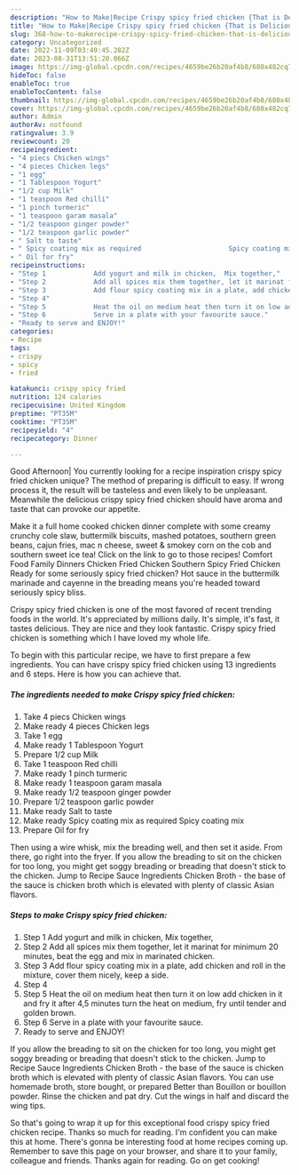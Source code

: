 ```yaml
---
description: "How to Make|Recipe Crispy spicy fried chicken {That is Delicious"
title: "How to Make|Recipe Crispy spicy fried chicken {That is Delicious"
slug: 368-how-to-makerecipe-crispy-spicy-fried-chicken-that-is-delicious
category: Uncategorized
date: 2022-11-09T03:49:45.282Z
date: 2023-08-31T13:51:20.066Z
image: https://img-global.cpcdn.com/recipes/4659be26b20af4b8/680x482cq70/crispy-spicy-fried-chicken-recipe-main-photo.jpg
hideToc: false
enableToc: true
enableTocContent: false
thumbnail: https://img-global.cpcdn.com/recipes/4659be26b20af4b8/680x482cq70/crispy-spicy-fried-chicken-recipe-main-photo.jpg
cover: https://img-global.cpcdn.com/recipes/4659be26b20af4b8/680x482cq70/crispy-spicy-fried-chicken-recipe-main-photo.jpg
author: Admin
authorAv: notfound
ratingvalue: 3.9
reviewcount: 20
recipeingredient:
- "4 piecs Chicken wings"
- "4 pieces Chicken legs"
- "1 egg"
- "1 Tablespoon Yogurt"
- "1/2 cup Milk"
- "1 teaspoon Red chilli"
- "1 pinch turmeric"
- "1 teaspoon garam masala"
- "1/2 teaspoon ginger powder"
- "1/2 teaspoon garlic powder"
- " Salt to taste"
- " Spicy coating mix as required                      Spicy coating mix"
- " Oil for fry"
recipeinstructions:
- "Step 1            Add yogurt and milk in chicken,  Mix together,"
- "Step 2            Add all spices mix them together, let it marinat for minimum 20 minutes, beat the egg and mix in marinated chicken."
- "Step 3            Add flour spicy coating mix in a plate, add chicken and roll in the mixture, cover them nicely, keep a side."
- "Step 4"
- "Step 5            Heat the oil on medium heat then turn it on low add chicken in it and fry it after 4,5 minutes turn the heat on medium, fry until tender and golden brown."
- "Step 6            Serve in a plate with your favourite sauce."
- "Ready to serve and ENJOY!"
categories:
- Recipe
tags:
- crispy
- spicy
- fried

katakunci: crispy spicy fried 
nutrition: 124 calories
recipecuisine: United Kingdom
preptime: "PT35M"
cooktime: "PT35M"
recipeyield: "4"
recipecategory: Dinner

---
```



Good Afternoon| You currently looking for a recipe inspiration crispy spicy fried chicken unique? The method of preparing is difficult to easy. If wrong process it, the result will be tasteless and even likely to be unpleasant. Meanwhile the delicious crispy spicy fried chicken should have aroma and taste that can provoke our appetite.





Make it a full home cooked chicken dinner complete with some creamy crunchy cole slaw, buttermilk biscuits, mashed potatoes, southern green beans, cajun fries, mac n cheese, sweet &amp; smokey corn on the cob and southern sweet ice tea! Click on the link to go to those recipes! Comfort Food Family Dinners Chicken Fried Chicken Southern Spicy Fried Chicken Ready for some seriously spicy fried chicken? Hot sauce in the buttermilk marinade and cayenne in the breading means you&#39;re headed toward seriously spicy bliss.

Crispy spicy fried chicken is one of the most favored of recent trending foods in the world. It's appreciated by millions daily. It's simple, it's fast, it tastes delicious. They are nice and they look fantastic. Crispy spicy fried chicken is something which I have loved my whole life.


To begin with this particular recipe, we have to first prepare a few ingredients. You can have crispy spicy fried chicken using 13 ingredients and 6 steps. Here is how you can achieve that.

<!--inarticleads1-->

##### The ingredients needed to make Crispy spicy fried chicken:

1. Take 4 piecs Chicken wings
1. Make ready 4 pieces Chicken legs
1. Take 1 egg
1. Make ready 1 Tablespoon Yogurt
1. Prepare 1/2 cup Milk
1. Take 1 teaspoon Red chilli
1. Make ready 1 pinch turmeric
1. Make ready 1 teaspoon garam masala
1. Make ready 1/2 teaspoon ginger powder
1. Prepare 1/2 teaspoon garlic powder
1. Make ready  Salt to taste
1. Make ready  Spicy coating mix as required                      Spicy coating mix
1. Prepare  Oil for fry


Then using a wire whisk, mix the breading well, and then set it aside. From there, go right into the fryer. If you allow the breading to sit on the chicken for too long, you might get soggy breading or breading that doesn&#39;t stick to the chicken. Jump to Recipe Sauce Ingredients Chicken Broth - the base of the sauce is chicken broth which is elevated with plenty of classic Asian flavors. 

<!--inarticleads2-->

##### Steps to make Crispy spicy fried chicken:

1. Step 1            Add yogurt and milk in chicken,  Mix together,
1. Step 2            Add all spices mix them together, let it marinat for minimum 20 minutes, beat the egg and mix in marinated chicken.
1. Step 3            Add flour spicy coating mix in a plate, add chicken and roll in the mixture, cover them nicely, keep a side.
1. Step 4
1. Step 5            Heat the oil on medium heat then turn it on low add chicken in it and fry it after 4,5 minutes turn the heat on medium, fry until tender and golden brown.
1. Step 6            Serve in a plate with your favourite sauce.
1. Ready to serve and ENJOY!

If you allow the breading to sit on the chicken for too long, you might get soggy breading or breading that doesn&#39;t stick to the chicken. Jump to Recipe Sauce Ingredients Chicken Broth - the base of the sauce is chicken broth which is elevated with plenty of classic Asian flavors. You can use homemade broth, store bought, or prepared Better than Bouillon or bouillon powder. Rinse the chicken and pat dry. Cut the wings in half and discard the wing tips. 

So that's going to wrap it up for this exceptional food crispy spicy fried chicken recipe. Thanks so much for reading. I'm confident you can make this at home. There's gonna be interesting food at home recipes coming up. Remember to save this page on your browser, and share it to your family, colleague and friends. Thanks again for reading. Go on get cooking!
